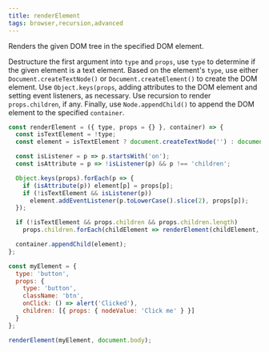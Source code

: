 ```yaml
---
title: renderElement
tags: browser,recursion,advanced
---
```


Renders the given DOM tree in the specified DOM element.

Destructure the first argument into `type` and `props`, use `type` to determine if the given element is a text element.
Based on the element's `type`, use either `Document.createTextNode()` or `Document.createElement()` to create the DOM element.
Use `Object.keys(props`, adding attributes to the DOM element and setting event listeners, as necessary.
Use recursion to render `props.children`, if any.
Finally, use `Node.appendChild()` to append the DOM element to the specified `container`.

```js
const renderElement = ({ type, props = {} }, container) => {
  const isTextElement = !type;
  const element = isTextElement ? document.createTextNode('') : document.createElement(type);

  const isListener = p => p.startsWith('on');
  const isAttribute = p => !isListener(p) && p !== 'children';

  Object.keys(props).forEach(p => {
    if (isAttribute(p)) element[p] = props[p];
    if (!isTextElement && isListener(p))
      element.addEventListener(p.toLowerCase().slice(2), props[p]);
  });

  if (!isTextElement && props.children && props.children.length)
    props.children.forEach(childElement => renderElement(childElement, element));

  container.appendChild(element);
};
```

```js
const myElement = {
  type: 'button',
  props: {
    type: 'button',
    className: 'btn',
    onClick: () => alert('Clicked'),
    children: [{ props: { nodeValue: 'Click me' } }]
  }
};

renderElement(myElement, document.body);
```
